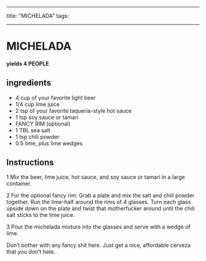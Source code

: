
---
title: "MICHELADA"
tags:

---
# MICHELADA



#### yields  4 PEOPLE


## ingredients
* 4 cup of your favorite light beer 
* 1/4 cup lime juice 
* 2 tsp of your favorite taqueria-style hot sauce 
* 1 tsp soy sauce or tamari 
* FANCY RIM (optional)
* 1 TBL sea salt 
* 1 tsp chili powder 
* 0.5 lime, plus lime wedges 



## Instructions
1 Mix the beer, lime juice, hot sauce, and soy sauce or tamari in a large container.

2 For the optional fancy rim: Grab a plate and mix the salt and chili powder together. Run the lime-half around the rims of 4 glasses. Turn each glass upside down on the plate and twist that motherfucker around until the chili salt sticks to the lime juice.

3 Pour the michelada mixture into the glasses and serve with a wedge of lime.

Don’t bother with any fancy shit here. Just get a nice, affordable cerveza that you don’t hate.






